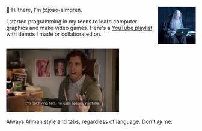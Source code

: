 <img src="https://github.com/joao-almgren/joao-almgren/blob/main/gandalf.jpg?raw=true" width=100 align=right>👋 Hi there, I’m @joao-almgren.

I started programming in my teens to learn computer graphics and make video games.
Here's a [YouTube playlist](https://www.youtube.com/playlist?list=PLyDdqLYg5_w9uoBY1mceMZiVuBg50b_Tb) with demos I made or collaborated on.

<br clear=all/>

<img src="https://github.com/joao-almgren/joao-almgren/blob/main/tabs4ever.jpg?raw=true" width=300>

Always [Allman style](https://en.wikipedia.org/wiki/Indentation_style#Allman_style) and tabs, regardless of language. Don't @ me.
